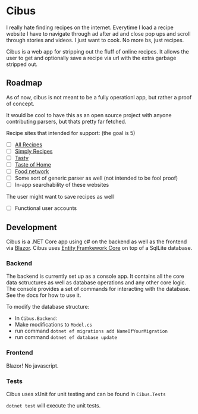 # Cibus

I really hate finding recipes on the internet. Everytime I load a recipe website
I have to navigate through ad after ad and close pop ups and scroll through
stories and videos. I just want to cook. No more bs, just recipes.

Cibus is a web app for stripping out the fluff of online recipes. It allows the
user to get and optionally save a recipe via url with the extra garbage stripped out.

## Roadmap
As of now, cibus is not meant to be a fully operationl app, but rather a proof of concept.

It would be cool to have this as an open source project with anyone contributing parsers,
but thats pretty far fetched.

Recipe sites that intended for support: (the goal is 5)
- [ ] [All Recipes](https://www.allrecipes.com/)
- [ ] [Simply Recipes](https://www.simplyrecipes.com/)
- [ ] [Tasty](https://tasty.co/)
- [ ] [Taste of Home](https://www.tasteofhome.com/)
- [ ] [Food network](https://www.foodnetwork.com/)
- [ ] Some sort of generic parser as well (not intended to be fool proof)
- [ ] In-app searchability of these websites

The user might want to save recipes as well
- [ ] Functional user accounts

## Development
Cibus is a .NET Core app using c# on the backend as well as the frontend via [Blazor](https://dotnet.microsoft.com/en-us/apps/aspnet/web-apps/blazor).
Cibus uses [Entity Framkework Core](https://docs.microsoft.com/en-us/ef/core/) on top of a SqlLite database.

### Backend
The backend is currently set up as a console app. It contains all the core data sctructures
as well as database operations and any other core logic. The console provides a set of commands
for interacting with the database. See the docs for how to use it.

To modify the database structure:
-	In `Cibus.Backend`:
-	Make modifications to `Model.cs`
-	run command `dotnet ef migrations add NameOfYourMigration`
-	run command `dotnet ef database update`

### Frontend
Blazor! No javascript.

### Tests
Cibus uses xUnit for unit testing and can be found in `Cibus.Tests`

`dotnet test` will execute the unit tests.